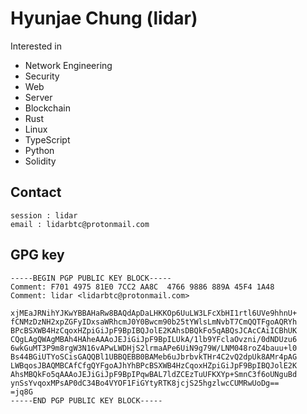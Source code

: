 # Hyunjae Chung (lidar)

Interested in

- Network Engineering
- Security
- Web
- Server
- Blockchain
- Rust
- Linux
- TypeScript
- Python
- Solidity

## Contact

```
session : lidar
email : lidarbtc@protonmail.com
```

## GPG key
```
-----BEGIN PGP PUBLIC KEY BLOCK-----
Comment: F701 4975 81E0 7CC2 AA8C  4766 9886 889A 45F4 1A48
Comment: lidar <lidarbtc@protonmail.com>

xjMEaJRNihYJKwYBBAHaRw8BAQdApDaLHKKOp6UuLW3LFcXbHI1rtl6UVe9hhnU+
fCNMzDzNH2xpZGFyIDxsaWRhcmJ0Y0Bwcm90b25tYWlsLmNvbT7CmQQTFgoAQRYh
BPcBSXWB4HzCqoxHZpiGiJpF9BpIBQJolE2KAhsDBQkFo5qABQsJCAcCAiICBhUK
CQgLAgQWAgMBAh4HAheAAAoJEJiGiJpF9BpILUkA/1lb9YFclaOvzni/0dNDUzu6
6wkGuMT3P9m8rgW3N16vAPwLWDHjS2lrmaAPe6UiN9g79W/LNM048roZ4bauu+l0
Bs44BGiUTYoSCisGAQQBl1UBBQEBB0BAMeb6uJbrbvkTHr4C2vQ2dpUk8AMr4pAG
LWBqosJBAQMBCAfCfgQYFgoAJhYhBPcBSXWB4HzCqoxHZpiGiJpF9BpIBQJolE2K
AhsMBQkFo5qAAAoJEJiGiJpF9BpIPqwBAL7ldZCEzTuUFKXYp+SmnC3f6oUNguBd
ynSsYvqoxMPsAP0dC34Bo4VYOF1FiGYtyRTK8jcjS25hgzlwcCUMRwUoDg==
=jq8G
-----END PGP PUBLIC KEY BLOCK-----
```
